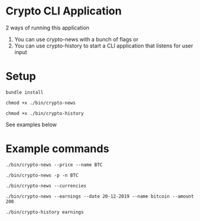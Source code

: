 # Crypto CLI Application

2 ways of running this application 

1) You can use crypto-news with a bunch of flags or
2) You can use crypto-history to start a CLI application that listens for user input

# Setup

`bundle install`

`chmod +x ./bin/crypto-news`

`chmod +x ./bin/crypto-history`

See examples below

# Example commands

`./bin/crypto-news --price --name BTC`

`./bin/crypto-news -p -n BTC`

`./bin/crypto-news --currencies`

`./bin/crypto-news --earnings --date 20-12-2019 --name bitcoin --amount 200`

`./bin/crypto-history earnings`



